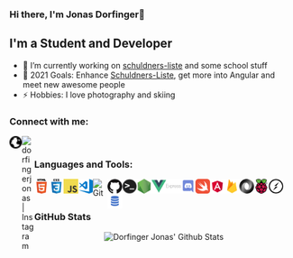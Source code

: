 ### Hi there, I'm Jonas Dorfinger👋

## I'm a Student and Developer

- 🔭 I’m currently working on [schuldners-liste] and some school stuff
- 🥅 2021 Goals: Enhance [Schuldners-Liste][schuldners-liste], get more into Angular and meet new awesome people
- ⚡ Hobbies: I love photography and skiing

### Connect with me:

[<img align="left" alt="dorfingerjonas.at" width="22px" src="https://raw.githubusercontent.com/iconic/open-iconic/master/svg/globe.svg" />][website] [<img align="left" alt="dorfingerjonas | Instagram" width="22px" src="https://cdn.jsdelivr.net/npm/simple-icons@v3/icons/instagram.svg" />][instagram]

<br />

### Languages and Tools:

<img align="left" alt="HTML5" width="26px" src="https://raw.githubusercontent.com/github/explore/80688e429a7d4ef2fca1e82350fe8e3517d3494d/topics/html/html.png"/> <img align="left" alt="CSS3" width="26px" src="https://raw.githubusercontent.com/github/explore/80688e429a7d4ef2fca1e82350fe8e3517d3494d/topics/css/css.png" /> <img align="left" alt="Javascript" width="26px" src="https://raw.githubusercontent.com/github/explore/80688e429a7d4ef2fca1e82350fe8e3517d3494d/topics/javascript/javascript.png"> <img align="left" alt="Visual Studio Code" width="26px" src="https://raw.githubusercontent.com/github/explore/80688e429a7d4ef2fca1e82350fe8e3517d3494d/topics/visual-studio-code/visual-studio-code.png" /> <img align="left" alt="Git" width="26px" src="https://img.icons8.com/color/48/000000/git.png" /> <img align="left" alt="GitHub" width="26px" src="https://raw.githubusercontent.com/github/explore/78df643247d429f6cc873026c0622819ad797942/topics/github/github.png" /> <img align="left" alt="Terminal" width="26px" src="https://raw.githubusercontent.com/github/explore/d92924b1d925bb134e308bd29c9de6c302ed3beb/topics/terminal/terminal.png" />   <img align="left" alt="NodeJS" width="26px" src="https://raw.githubusercontent.com/github/explore/80688e429a7d4ef2fca1e82350fe8e3517d3494d/topics/nodejs/nodejs.png"> <img align="left" alt="Vue.js" width="26px" src="https://raw.githubusercontent.com/github/explore/80688e429a7d4ef2fca1e82350fe8e3517d3494d/topics/vue/vue.png"> <img align="left" alt="Express" width="26px" src="https://raw.githubusercontent.com/github/explore/80688e429a7d4ef2fca1e82350fe8e3517d3494d/topics/express/express.png"> <img align="left" alt="Discord" width="26px" src="https://raw.githubusercontent.com/github/explore/master/topics/discord/discord.png"> <img align="left" alt="Swift" width="26px" src="https://raw.githubusercontent.com/github/explore/master/topics/swift/swift.png"> <img align="left" alt="Angular" width="26px" src="https://github.com/github/explore/blob/master/topics/angular/angular.png?raw=true"> <img align="left" alt="Firebase" width="26px" src="https://github.com/github/explore/blob/master/topics/firebase/firebase.png?raw=true"> <img align="left" alt="JSON" width="26px" src="https://github.com/github/explore/blob/master/topics/json/json.png?raw=true">    <img align="left" alt="Raspberry Pi" width="26px" src="https://github.com/github/explore/blob/master/topics/raspberry-pi/raspberry-pi.png?raw=true"> <img align="left" alt="socket-io" width="26px" src="https://github.com/github/explore/blob/master/topics/socket-io/socket-io.png?raw=true"> <img align="left" alt="SQL" width="26px" src="https://github.com/github/explore/blob/master/topics/sql/sql.png?raw=true">

<br />
<br />

### GitHub Stats

<center><img alt="Dorfinger Jonas' Github Stats" src="https://github-readme-stats.vercel.app/api?username=dorfingerjonas&show_icons=true&count_private=true" /></center>

[website]: https://dorfingerjonas.at
[instagram]: https://instagram.com/dorfingerjonas
[schuldners-liste]: https://schuldners-liste.com

